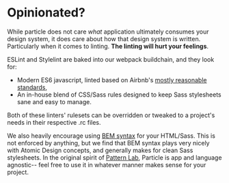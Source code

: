 
# Opinionated?

While particle does not care *what* application ultimately consumes your design system, it does care about how that design system is written. Particularly when it comes to linting. **The linting will hurt your feelings**.

 ESLint and Stylelint are baked into our webpack buildchain, and they look for:
 
 + Modern ES6 javascript, linted based on Airbnb's [mostly reasonable standards](https://github.com/airbnb/javascript), 
 + An in-house blend of CSS/Sass rules designed to keep Sass stylesheets sane and easy to manage.
 
 Both of these linters' rulesets can be overridden or tweaked to a project's needs in their respective .rc files.
 
 We also heavily encourage using [BEM syntax](http://getbem.com/introduction/) for your HTML/Sass. This is not enforced by anything, but we find that BEM syntax plays very nicely with Atomic Design concepts, and generally makes for clean Sass stylesheets. In the original spirit of [Pattern Lab](http://patternlab.io/), Particle is app and language agnostic-- feel free to use it in whatever manner makes sense for your project.